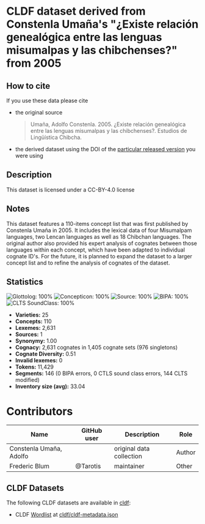 # CLDF dataset derived from Constenla Umaña's "¿Existe relación genealógica entre las lenguas misumalpas y las chibchenses?" from 2005

## How to cite

If you use these data please cite
- the original source
  > Umaña, Adolfo Constenla. 2005. ¿Existe relación genealógica entre las lenguas misumalpas y las chibchenses?. Estudios de Lingüística Chibcha.
- the derived dataset using the DOI of the [particular released version](../../releases/) you were using

## Description


This dataset is licensed under a CC-BY-4.0 license

## Notes

This dataset features a 110-items concept list that was first published by Constenla Umaña in 2005. It includes the lexical data of four Misumalpam languages, two Lencan languages as well as 18 Chibchan languages. The original author also provided his expert analysis of cognates between those languages within each concept, which have been adapted to individual cognate ID's. For the future, it is planned to expand the dataset to a larger concept list and to refine the analysis of cognates of the dataset.


## Statistics


![Glottolog: 100%](https://img.shields.io/badge/Glottolog-100%25-brightgreen.svg "Glottolog: 100%")
![Concepticon: 100%](https://img.shields.io/badge/Concepticon-100%25-brightgreen.svg "Concepticon: 100%")
![Source: 100%](https://img.shields.io/badge/Source-100%25-brightgreen.svg "Source: 100%")
![BIPA: 100%](https://img.shields.io/badge/BIPA-100%25-brightgreen.svg "BIPA: 100%")
![CLTS SoundClass: 100%](https://img.shields.io/badge/CLTS%20SoundClass-100%25-brightgreen.svg "CLTS SoundClass: 100%")

- **Varieties:** 25
- **Concepts:** 110
- **Lexemes:** 2,631
- **Sources:** 1
- **Synonymy:** 1.00
- **Cognacy:** 2,631 cognates in 1,405 cognate sets (976 singletons)
- **Cognate Diversity:** 0.51
- **Invalid lexemes:** 0
- **Tokens:** 11,429
- **Segments:** 146 (0 BIPA errors, 0 CTLS sound class errors, 144 CLTS modified)
- **Inventory size (avg):** 33.04

# Contributors

Name | GitHub user | Description | Role
--- | --- | --- | ---
Constenla Umaña, Adolfo |  | original data collection | Author
Frederic Blum | @Tarotis | maintainer | Other




## CLDF Datasets

The following CLDF datasets are available in [cldf](cldf):

- CLDF [Wordlist](https://github.com/cldf/cldf/tree/master/modules/Wordlist) at [cldf/cldf-metadata.json](cldf/cldf-metadata.json)